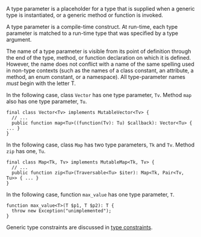 A type parameter is a placeholder for a type that is supplied when a generic type is instantiated, or a generic method or function is invoked.

A type parameter is a compile-time construct. At run-time, each type parameter is matched to a run-time type that was specified by a
type argument.

The name of a type parameter is visible from its point of definition through the end of the type, method, or function declaration on
which it is defined. However, the name does not conflict with a name of the same spelling used in non-type contexts (such as the names
of a class constant, an attribute, a method, an enum constant, or a namespace). All type-parameter names *must* begin with the letter T.

In the following case, class `Vector` has one type parameter, `Tv`. Method `map` also has one type parameter, `Tu`.

```Hack no-extract
final class Vector<Tv> implements MutableVector<Tv> {
  // ...
  public function map<Tu>((function(Tv): Tu) $callback): Vector<Tu> { ... }
}
```

In the following case, class `Map` has two type parameters, `Tk` and `Tv`. Method `zip` has one, `Tu`.

```Hack no-extract
final class Map<Tk, Tv> implements MutableMap<Tk, Tv> {
  // ...
  public function zip<Tu>(Traversable<Tu> $iter): Map<Tk, Pair<Tv, Tu>> { ... }
}
```

In the following case, function `max_value` has one type parameter, `T`.

```Hack
function max_value<T>(T $p1, T $p2): T {
  throw new Exception("unimplemented");
}
```

Generic type constraints are discussed in [type constraints](type-constraints.md).
